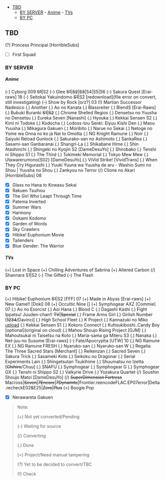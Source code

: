 <!-- toc orderedList:0 depthFrom:1 depthTo:3 -->

- [TBD](#tbd)
	- [BY SERVER](#by-server)
			- [Anime](#anime)
			- [TVs](#tvs)
	- [BY PC](#by-pc)

<!-- tocstop -->

## TBD

(?) Princess Principal [HorribleSubs]

- [ ] First Squad

### BY SERVER

##### Anime

(-) Cyborg 009 ~~S1~~|S2
(-) Glee ~~S1~~|~~S2~~|~~S3~~|S4|S5|S6
(-) Sakura Quest [Erai-raws] 18
(-) Seitokai Yakuindomo ~~S1~~|S2 [redownload](file error on convert, still investigating)
(-) Show by Rock [orz?] 03
(!) Martian Successor Nadesico
(.) Another
(.) Ao no Kanata
(.) Blassreiter
(.) BlendS [Erai-Raws]
(.) Bubuki Buranki ~~S1~~|~~S2~~
(.) Chrome Shelled Regios
(.) Densetsu no Yuusha no Densetsu
(.) Eureka Seven [Nanashi]
(.) Hyouka
(.) Kekkai Sensen S2
(.) Kimi ni Todoke
(.) Kodocha
(.) Lodoss-tou Senki: Eiyuu Kishi Den
(.) Maou Yuusha
(.) Mikagura Gakuen
(.) Moribito
(.) Narue no Sekai
(.) Netoge no Yome wa Onna no ko ja Nai to Omotta
(.) NG Knight Ramune
(.) Noir
(.) Saiyuki Reload Gunlock
(.) Sakurako-san no Ashimoto
(.) SankaRea
(.) Sasami-san Ganbaranai
(.) Shangri-La
(.) Shikabane Hime
(.) Shin Atashinchi
(.) Shingeki no Kyojin S2 [DameDesuYo]
(.) Shirobako
(.) Tenshi ni Shippo S1
(.) The Third
(.) Tokimeki Memorial
(.) Tokyo Mew Mew
(.) Utawarerumono{S02} [DameDesuYo]
(.) ViVid Strike! [VividTrans]
(.) When They Cry Higurashi
(.) Yuuki Yuuna wa Yuusha de aru - Washio Sumi no Shou | Yuusha no Shou
(.) Zankyou no Terror
(/) Clione no Akari [HorribleSubs] 08

- [x] Glass no Hana to Kowasu Sekai
- [x] Rakuen Tsuihou
- [x] The Girl Who Leapt Through Time
- [x] Patema Inverted
- [x] Summer Wars
- [x] Harmony
- [x] Ookami Kodomo
- [x] Garden of Words
- [x] Sky Crawlers
- [x] Hibike! Euphonium Movie
- [x] Tailenders
- [x] Blue Gender: The Warrior

##### TVs

(+) Lost in Space
(+) Chilling Adventures of Sabrina
(+) Altered Carbon
(/) Shannara S1|S2
(-) The Gifted
(-) The Flash

### BY PC

(+) Hibike! Euphonium ~~S1~~|S2 [FFF] 07
(+) Made in Abyss [Erai-raws]
(+) New Game!! [Doki] 08
(+) Occultic Nine []
(+) Symphogear AXZ [Commie] 07
(.) Ao no Exorcist
(.) Aoi Hana
(.) Blood C
(.) Dagashi Kashi
(.) Fight Ippatsu! Juuden-chan!! ~~TV~~|~~Special~~
(.) Frame Arms Girl
(.) Girlish Number [~~1234~~/Davinci]
(.) High School Fleet
(.) K Project
(.) Kannazuki no Miko [upload](KBagi)
(.) Kekkai Sensen S1
(.) Kokoro Connect
(.) Kuttsukiboshi..Candy Boy [optional](original on cloud)
(.) Mahou Shoujo Rising Project [GJM]
(.) Mahoutsukai ni Taisetsu na Koto
(.) Maria-sama ga Miteru S3
(.) Nanaka
(.) Net-juu no Susume [Erai-raws]
(-) Fate/Apocrypha [UTW] 10
(.) NG Ramune EX
(.) NG Ramune FRESH
(.) Nyaruko-san
(.) Nyaruko-san W
(.) Regalia: The Three Sacred Stars [Merchant]
(.) Reikenzan
(.) Sacred Seven
(.) Sakura Trick
(.) Sasameki Koto
(.) Seikoku no Dragonar
(.) Serial Experiments Lain
(.) Shingetsutan Tsukihime
(.) Shuumatsu no Izetta [~~Chihiro~~/Chuu]
(.) SNAFU
(.) Symphogear
(.) Symphogear G
(.) Symphogear GX
(.) Tenshi ni Shippo S2
(.) Valkyrie Drive
(.) Yozakura Quartet
(/) Soushin Shoujo Matoi [DameDesuYo]
(/) ~~SuperDimension Fortress~~ Macross|~~Seven~~|~~7Encore~~|~~7Dynamite~~|Frontier.reencodeFLAC.EP07error|Delta.recheckE02&E25|~~Zero~~|~~Plus~~
(=) Boogie Pop

- [x] Nerawareta Gakuen

> Note:
>
> (+) Not yet converted/Pending
>
> (-) Waiting for source
>
> (/) Converting
>
> (.) Done
>
> (=) Project/Need manual tampering
>
> (?) Yet to be decided to convert/TBC
>
> (!) Check
